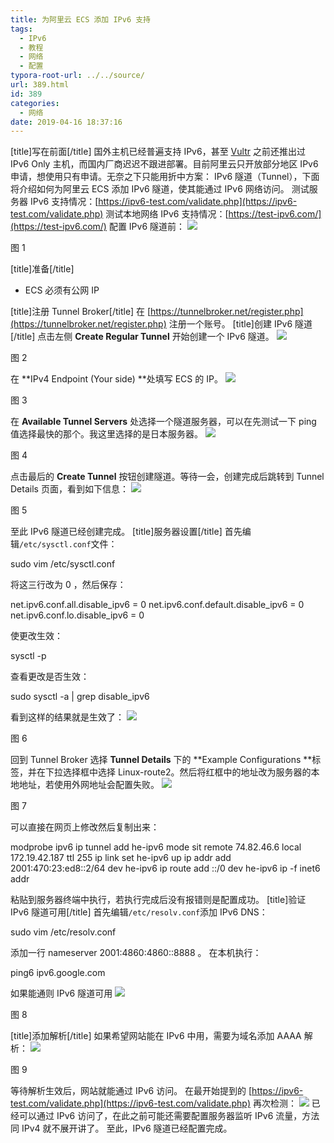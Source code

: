 ```yaml
---
title: 为阿里云 ECS 添加 IPv6 支持
tags:
  - IPv6
  - 教程
  - 网络
  - 配置
typora-root-url: ../../source/
url: 389.html
id: 389
categories:
  - 网络
date: 2019-04-16 18:37:16
---
```


\[title\]写在前面\[/title\] 国外主机已经普遍支持 IPv6，甚至 [Vultr](https://www.vultr.com/?ref=7190287) 之前还推出过 IPv6 Only 主机，而国内厂商迟迟不跟进部署。目前阿里云只开放部分地区 IPv6 申请，想使用只有申请。无奈之下只能用折中方案： IPv6 隧道（Tunnel），下面将介绍如何为阿里云 ECS 添加 IPv6 隧道，使其能通过 IPv6 网络访问。 测试服务器 IPv6 支持情况：[https://ipv6-test.com/validate.php](https://ipv6-test.com/validate.php) 测试本地网络 IPv6 支持情况：[https://test-ipv6.com/](https://test-ipv6.com/) 配置 IPv6 隧道前： ![](https://img.dreace.top/%E4%B8%BA%E9%98%BF%E9%87%8C%E4%BA%91%20ECS%20%E6%B7%BB%E5%8A%A0%20IPv6%20%E6%94%AF%E6%8C%81/%E5%9B%BE%201.png)

图 1

\[title\]准备\[/title\]

*   ECS 必须有公网 IP

\[title\]注册 Tunnel Broker\[/title\] 在 [https://tunnelbroker.net/register.php](https://tunnelbroker.net/register.php) 注册一个账号。 \[title\]创建 IPv6 隧道\[/title\] 点击左侧 **Create Regular Tunnel** 开始创建一个 IPv6 隧道。 ![](https://img.dreace.top/%E4%B8%BA%E9%98%BF%E9%87%8C%E4%BA%91%20ECS%20%E6%B7%BB%E5%8A%A0%20IPv6%20%E6%94%AF%E6%8C%81/%E5%9B%BE%202.png)

图 2

在 **IPv4 Endpoint (Your side) **处填写 ECS 的 IP。 ![](https://img.dreace.top/%E4%B8%BA%E9%98%BF%E9%87%8C%E4%BA%91%20ECS%20%E6%B7%BB%E5%8A%A0%20IPv6%20%E6%94%AF%E6%8C%81/%E5%9B%BE%203.png)

图 3

在 **Available Tunnel Servers** 处选择一个隧道服务器，可以在先测试一下 ping 值选择最快的那个。我这里选择的是日本服务器。 ![](https://img.dreace.top/%E4%B8%BA%E9%98%BF%E9%87%8C%E4%BA%91%20ECS%20%E6%B7%BB%E5%8A%A0%20IPv6%20%E6%94%AF%E6%8C%81/%E5%9B%BE%204.png)

图 4

点击最后的 **Create Tunnel** 按钮创建隧道。等待一会，创建完成后跳转到 Tunnel Details 页面，看到如下信息： ![](https://img.dreace.top/%E4%B8%BA%E9%98%BF%E9%87%8C%E4%BA%91%20ECS%20%E6%B7%BB%E5%8A%A0%20IPv6%20%E6%94%AF%E6%8C%81/%E5%9B%BE%205.png)

图 5

至此 IPv6 隧道已经创建完成。 \[title\]服务器设置\[/title\] 首先编辑`/etc/sysctl.conf`文件：

sudo vim /etc/sysctl.conf

将这三行改为 0 ，然后保存：

net.ipv6.conf.all.disable_ipv6 = 0
net.ipv6.conf.default.disable_ipv6 = 0
net.ipv6.conf.lo.disable_ipv6 = 0

使更改生效：

sysctl -p

查看更改是否生效：

sudo sysctl -a | grep disable_ipv6

看到这样的结果就是生效了： ![](https://img.dreace.top/%E4%B8%BA%E9%98%BF%E9%87%8C%E4%BA%91%20ECS%20%E6%B7%BB%E5%8A%A0%20IPv6%20%E6%94%AF%E6%8C%81/%E5%9B%BE%206.png)

图 6

回到 Tunnel Broker 选择 **Tunnel Details** 下的 **Example Configurations **标签，并在下拉选择框中选择 Linux-route2。然后将红框中的地址改为服务器的本地地址，若使用外网地址会配置失败。 ![](https://img.dreace.top/%E4%B8%BA%E9%98%BF%E9%87%8C%E4%BA%91%20ECS%20%E6%B7%BB%E5%8A%A0%20IPv6%20%E6%94%AF%E6%8C%81/%E5%9B%BE%207.png)

图 7

可以直接在网页上修改然后复制出来：

modprobe ipv6
ip tunnel add he-ipv6 mode sit remote 74.82.46.6 local 172.19.42.187 ttl 255
ip link set he-ipv6 up
ip addr add 2001:470:23:ed8::2/64 dev he-ipv6
ip route add ::/0 dev he-ipv6
ip -f inet6 addr

粘贴到服务器终端中执行，若执行完成后没有报错则是配置成功。 \[title\]验证 IPv6 隧道可用\[/title\] 首先编辑`/etc/resolv.conf`添加 IPv6 DNS：

sudo vim /etc/resolv.conf

添加一行 nameserver 2001:4860:4860::8888 。 在本机执行：

ping6 ipv6.google.com

如果能通则 IPv6 隧道可用 ![](https://img.dreace.top/%E4%B8%BA%E9%98%BF%E9%87%8C%E4%BA%91%20ECS%20%E6%B7%BB%E5%8A%A0%20IPv6%20%E6%94%AF%E6%8C%81/%E5%9B%BE%208.png)

图 8

\[title\]添加解析\[/title\] 如果希望网站能在 IPv6 中用，需要为域名添加 AAAA 解析： ![](https://img.dreace.top/%E4%B8%BA%E9%98%BF%E9%87%8C%E4%BA%91%20ECS%20%E6%B7%BB%E5%8A%A0%20IPv6%20%E6%94%AF%E6%8C%81/%E5%9B%BE%209.png)

图 9

等待解析生效后，网站就能通过 IPv6 访问。 在最开始提到的 [https://ipv6-test.com/validate.php](https://ipv6-test.com/validate.php) 再次检测： ![](https://img.dreace.top/%E4%B8%BA%E9%98%BF%E9%87%8C%E4%BA%91%20ECS%20%E6%B7%BB%E5%8A%A0%20IPv6%20%E6%94%AF%E6%8C%81/%E5%9B%BE%2010.png) 已经可以通过 IPv6 访问了，在此之前可能还需要配置服务器监听 IPv6 流量，方法同 IPv4 就不展开讲了。 至此，IPv6 隧道已经配置完成。